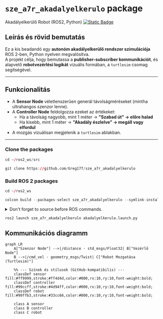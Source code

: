 # `sze_a7r_akadalyelkerulo` package
Akadályelkerülő Robot (ROS2, Python)  [![Static Badge](https://img.shields.io/badge/ROS_2-Humble-34aec5)](https://docs.ros.org/en/humble/)
## Leírás és rövid bemutatás

Ez a kis beadandó egy **autonóm akadályelkerülő rendszer szimulációja** ROS 2-ben, Python nyelven megvalósítva.  
A projekt célja, hogy bemutassa a **publisher-subscriber kommunikációt**, és alapvető **robotvezérlési logikát** vizuális formában, a `turtlesim` csomag segítségével.

---

## Funkcionalitás

- A **Sensor Node** véletlenszerűen generál távolságméréseket (mintha ultrahangos szenzor lenne).
- A **Controller Node** feldolgozza ezeket az értékeket:
  - Ha a távolság nagyobb, mint 1 méter → **"Szabad út" → előre halad**
  - Ha kisebb, mint 1 méter → **"Akadály észlelve" → megáll vagy elfordul**
- A mozgás vizuálisan megjelenik a `turtlesim` ablakban.

---

### Clone the packages
``` r
cd ~/ros2_ws/src
```
``` r
git clone https://github.com/Greg177/sze_a7r_akadalyelkerulo
```

### Build ROS 2 packages
``` r
cd ~/ros2_ws
```
``` r
colcon build --packages-select sze_a7r_akadalyelkerulo --symlink-install
```

<details>
<summary> Don't forget to source before ROS commands.</summary>

``` bash
source /opt/ros/humble/setup.bash
source ~/ros2_ws/install/setup.bash
```
</details>

``` r
ros2 launch sze_a7r_akadalyelkerulo akadalyelkerulo.launch.py
```

## Kommunikációs diagramm

```mermaid
graph LR
    A["Szenzor Node"] -->|/distance · std_msgs/Float32| B["Vezérlő Node"]
    B -->|/cmd_vel · geometry_msgs/Twist| C["Robot Mozgatása (Turtlesim)"]

    %% --- Színek és stílusok (GitHub-kompatibilis) ---
    classDef sensor fill:#ff9999,stroke:#ff4d4d,color:#000,rx:10,ry:10,font-weight:bold;
    classDef controller fill:#99ccff,stroke:#4d94ff,color:#000,rx:10,ry:10,font-weight:bold;
    classDef robot fill:#99ffb3,stroke:#33cc66,color:#000,rx:10,ry:10,font-weight:bold;

    class A sensor
    class B controller
    class C robot
